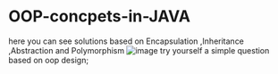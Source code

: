 # OOP-concpets-in-JAVA
here you can see solutions based on Encapsulation ,Inheritance ,Abstraction and Polymorphism
![image](https://github.com/user-attachments/assets/04d5cf63-e4b9-4093-b6f4-b55b78c4c804)
try yourself a simple question based on oop design;
